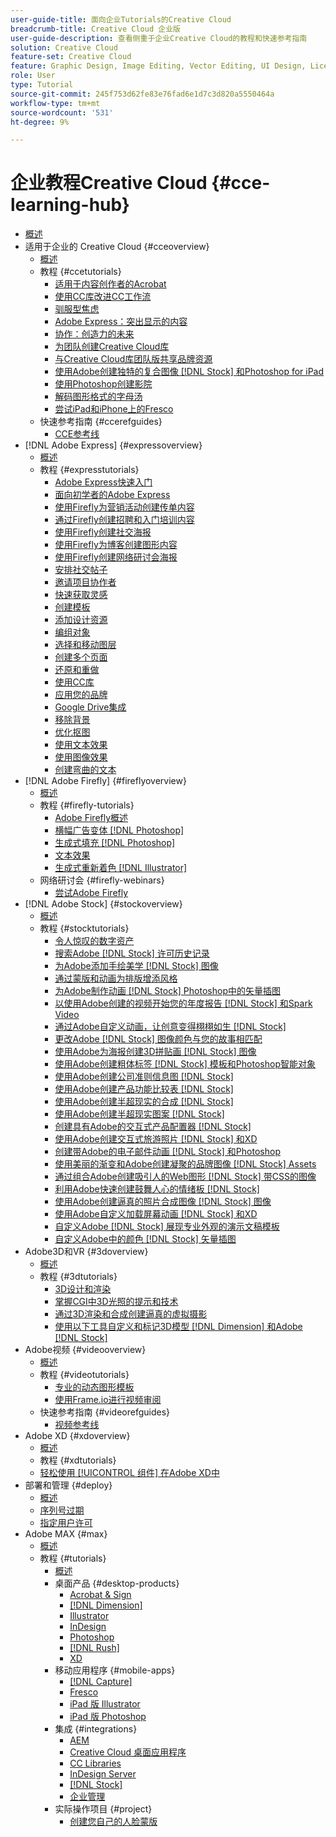 ```yaml
---
user-guide-title: 面向企业Tutorials的Creative Cloud
breadcrumb-title: Creative Cloud 企业版
user-guide-description: 查看侧重于企业Creative Cloud的教程和快速参考指南
solution: Creative Cloud
feature-set: Creative Cloud
feature: Graphic Design, Image Editing, Vector Editing, UI Design, Licensable Assets, Gen AI, Video Editing, 3D
role: User
type: Tutorial
source-git-commit: 245f753d62fe83e76fad6e1d7c3d820a5550464a
workflow-type: tm+mt
source-wordcount: '531'
ht-degree: 9%

---
```



# 企业教程Creative Cloud {#cce-learning-hub}

+ [概述](overview.md)
+ 适用于企业的 Creative Cloud {#cceoverview}
   + [概述](cce/overview-cce.md)
   + 教程 {#ccetutorials}
      + [适用于内容创作者的Acrobat](cce/acrobat-content-creators.md)
      + [使用CC库改进CC工作流](cce/cc-workflows-cc-libraries.md)
      + [驯服型焦虑](cce/taming-type-anxiety.md)
      + [Adobe Express：突出显示的内容](cce/adobe-express-content-that-stands-out.md)
      + [协作：创造力的未来](cce/collaboration-the-future-of-creativity.md)
      + [为团队创建Creative Cloud库](cce/ccteamlibraries.md)
      + [与Creative Cloud库团队版共享品牌资源](cce/sharecclibraries.md)
      + [使用Adobe创建独特的复合图像 [!DNL Stock] 和Photoshop for iPad](cce/compositepsipad.md)
      + [使用Photoshop创建影院](cce/cinemagraphps.md)
      + [解码图形格式的字母汤](cce/alphabetsoup.md)
      + [尝试iPad和iPhone上的Fresco](cce/frescoworkshop.md)
   + 快速参考指南 {#ccerefguides}
      + [CCE参考线](quick-reference/overview-ref.md)
+ [!DNL Adobe Express] {#expressoverview}
   + [概述](express/overview-express.md)
   + 教程 {#expresstutorials}
      + [Adobe Express快速入门](express/get-started.md)
      + [面向初学者的Adobe Express](express/adobe-express-beginners.md)
      + [使用Firefly为营销活动创建传单内容](express/create-local-marketing.md)
      + [通过Firefly创建招聘和入门培训内容](express/create-on-boarding.md)
      + [使用Firefly创建社交海报](express/create-social-posters.md)
      + [使用Firefly为博客创建图形内容](express/create-blog-graphics.md)
      + [使用Firefly创建网络研讨会海报](express/create-webinar-poster.md)
      + [安排社交帖子](express/schedule.md)
      + [邀请项目协作者](express/collaborate.md)
      + [快速获取灵感](express/get-inspiration.md)
      + [创建模板](express/create-templates.md)
      + [添加设计资源](express/add-design-assets.md)
      + [编组对象](express/group-objects.md)
      + [选择和移动图层](express/layers.md)
      + [创建多个页面](express/multiple-pages.md)
      + [还原和重做](express/undo-redo.md)
      + [使用CC库](express/cc-libraries.md)
      + [应用您的品牌](express/brand.md)
      + [Google Drive集成](express/google-drive.md)
      + [移除背景](express/remove-background.md)
      + [优化抠图](express/refine-cutout.md)
      + [使用文本效果](express/text-effects.md)
      + [使用图像效果](express/image-effects.md)
      + [创建弯曲的文本](express/create-curved-text.md)
+ [!DNL Adobe Firefly] {#fireflyoverview}
   + [概述](firefly/overview-firefly.md)
   + 教程 {#firefly-tutorials}
      + [Adobe Firefly概述](firefly/overview-of-firefly.md)
      + [横幅广告变体 [!DNL Photoshop]](firefly/web-banner-ad.md)
      + [生成式填充 [!DNL Photoshop]](firefly/generative-fill.md)
      + [文本效果](firefly/text-effects.md)
      + [生成式重新着色 [!DNL Illustrator]](firefly/generative-recolor.md)
   + 网络研讨会 {#firefly-webinars}
      + [尝试Adobe Firefly](firefly/webinar-experimenting.md)
+ [!DNL Adobe Stock] {#stockoverview}
   + [概述](stock/overview-stock.md)
   + 教程 {#stocktutorials}
      + [令人惊叹的数字资产](stock/stunning-digital-assets.md)
      + [搜索Adobe [!DNL Stock] 许可历史记录](stock/searchstock.md)
      + [为Adobe添加手绘美学 [!DNL Stock] 图像](stock/handdrawn.md)
      + [通过蒙版和动画为排版增添风格](stock/flairtypography.md)
      + [为Adobe制作动画 [!DNL Stock] Photoshop中的矢量插图](stock/animatevector.md)
      + [以使用Adobe创建的视频开始您的年度报告 [!DNL Stock] 和Spark Video](stock/annualreport.md)
      + [通过Adobe自定义动画，让创意变得栩栩如生 [!DNL Stock]](stock/customanimations.md)
      + [更改Adobe [!DNL Stock] 图像颜色与您的故事相匹配](stock/changecolors.md)
      + [使用Adobe为海报创建3D拼贴画 [!DNL Stock] 图像](stock/collage.md)
      + [使用Adobe创建粗体标签 [!DNL Stock] 模板和Photoshop智能对象](stock/boldlabel.md)
      + [使用Adobe创建公司准则信息图 [!DNL Stock]](stock/infographic.md)
      + [使用Adobe创建产品功能比较表 [!DNL Stock]](stock/featurecomparison.md)
      + [使用Adobe创建半超现实的合成 [!DNL Stock]](stock/surrealcomposite.md)
      + [使用Adobe创建半超现实图案 [!DNL Stock]](stock/surrealpattern.md)
      + [创建具有Adobe的交互式产品配置器 [!DNL Stock]](stock/productconfigurator.md)
      + [使用Adobe创建交互式旅游照片 [!DNL Stock] 和XD](stock/interactivetourismphoto.md)
      + [创建带Adobe的电子邮件动画 [!DNL Stock] 和Photoshop](stock/animationemail.md)
      + [使用美丽的渐变和Adobe创建凝聚的品牌图像 [!DNL Stock] Assets](stock/brandgradients.md)
      + [通过组合Adobe创建吸引人的Web图形 [!DNL Stock] 带CSS的图像](stock/webgraphics.md)
      + [利用Adobe快速创建鼓舞人心的情绪板 [!DNL Stock]](stock/moodboard.md)
      + [使用Adobe创建逼真的照片合成图像 [!DNL Stock] 图像](stock/realisticcomposite.md)
      + [使用Adobe自定义加载屏幕动画 [!DNL Stock] 和XD](stock/loadingscreen.md)
      + [自定义Adobe [!DNL Stock] 展现专业外观的演示文稿模板](stock/presentationtemplate.md)
      + [自定义Adobe中的颜色 [!DNL Stock] 矢量插图](stock/customizecolors.md)
+ Adobe3D和VR {#3doverview}
   + [概述](3di/overview-3di.md)
   + 教程 {#3dtutorials}
      + [3D设计和渲染](3di/substance-3d-stager.md)
      + [掌握CGI中3D光照的提示和技术](3di/mastering3dlighting.md)
      + [通过3D渲染和合成创建逼真的虚拟摄影](3di/photorealistic.md)
      + [使用以下工具自定义和标记3D模型 [!DNL Dimension] 和Adobe [!DNL Stock]](3di/3ddimensionstock.md)
+ Adobe视频 {#videooverview}
   + [概述](dva/overview-dva.md)
   + 教程 {#videotutorials}
      + [专业的动态图形模板](dva/motion-graphics-templates.md)
      + [使用Frame.io进行视频审阅](dva/video-review-frame-io.md)
   + 快速参考指南 {#videorefguides}
      + [视频参考线](dva/overview-dva-ref.md)
+ Adobe XD {#xdoverview}
   + [概述](xd/overview-xd.md)
   + 教程 {#xdtutorials}
   + [轻松使用 [!UICONTROL 组件] 在Adobe XD中](xd/components.md)
+ 部署和管理 {#deploy}
   + [概述](deploy/overview-deploy.md)
   + [序列号过期](deploy/cceserial.md)
   + [指定用户许可](deploy/nameduserlicensing.md)
+ Adobe MAX {#max}
   + [概述](max/overview-max.md)
   + 教程 {#tutorials}
      + [概述](max/maxtutorials.md)
      + 桌面产品 {#desktop-products}
         + [Acrobat &amp; Sign](max/acrobat-sign.md)
         + [[!DNL Dimension]](max/dimension.md)
         + [Illustrator](max/illustrator.md)
         + [InDesign](max/indesign.md)
         + [Photoshop](max/photoshop.md)
         + [[!DNL Rush]](max/rush.md)
         + [XD](max/xd.md)
      + 移动应用程序 {#mobile-apps}
         + [[!DNL Capture]](max/capture.md)
         + [Fresco](max/fresco.md)
         + [iPad 版 Illustrator](max/illustratoripad.md)
         + [iPad 版 Photoshop](max/photoshopipad.md)
      + 集成 {#integrations}
         + [AEM](max/aem.md)
         + [Creative Cloud 桌面应用程序](max/creativeclouddesktopapp.md)
         + [CC Libraries](max/cclibraries.md)
         + [InDesign Server](max/indesignserver.md)
         + [[!DNL Stock]](max/stock.md)
         + [企业管理](max/enterprise.md)
      + 实际操作项目 {#project}
         + [创建您自己的人脸蒙版](max/handsonproject.md)